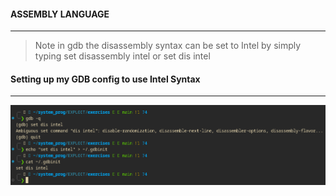 #### ASSEMBLY LANGUAGE
___
>Note in gdb the disassembly syntax can be set to Intel by simply typing set disassembly intel or set dis intel

#### Setting up my GDB config to use Intel Syntax
___
![alt text](image-3.png)
